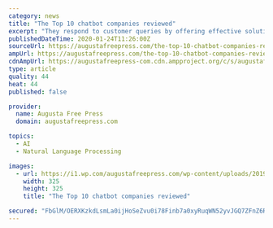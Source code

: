 ```yaml
---
category: news
title: "The Top 10 chatbot companies reviewed"
excerpt: "They respond to customer queries by offering effective solutions and chatbots have the ability to be programmed with Artificial Intelligence (AI) and Natural Language Processing (NLP) in order to collect vital data and shopping insights. These are used on consequent visits so that they can continue to enhance the customer’s shopping experience."
publishedDateTime: 2020-01-24T11:26:00Z
sourceUrl: https://augustafreepress.com/the-top-10-chatbot-companies-reviewed/
ampUrl: https://augustafreepress.com/the-top-10-chatbot-companies-reviewed/amp/
cdnAmpUrl: https://augustafreepress-com.cdn.ampproject.org/c/s/augustafreepress.com/the-top-10-chatbot-companies-reviewed/amp/
type: article
quality: 44
heat: 44
published: false

provider:
  name: Augusta Free Press
  domain: augustafreepress.com

topics:
  - AI
  - Natural Language Processing

images:
  - url: https://i1.wp.com/augustafreepress.com/wp-content/uploads/2019/11/mobile-app.jpg?fit=325%2C325&ssl=1
    width: 325
    height: 325
    title: "The Top 10 chatbot companies reviewed"

secured: "FbGlM/OERXKzkdLsmLa0ijHoSeZvu0i78Finb7a0xyRuqWN52yvJGQ7ZFnZ6RxGsfRQKQQGrvQaFfFv42bIIxzmgoiLeUOaVy0/xR91ipuJes1WGehv1Kxe734dqMSaYIuHi1iYXmyF7gHvzwf4i6CW+kY42YIoNQtmFy9EWxV6lBjCooBZEWNiZtHilgThRrGOfzwUCmxqw7rPaqUZZT9hVAGFml/ExIyi1919s2rGpZzwT1mq8lJmlKTh0vEIziwH8bwKPXpO8Ha57xzKI5FKAkfR75egoLJYYsAClBCaubKQh8wVZZNkpU64k+BPrVO88dOy8VzvTD5IM3yJ1U0nndPWG7mBTege0YMrm4rbY7orOSbokypHCaLgDoxUEdlKzlNNwo6I/h9QsIyRK1jHqbJYNkfP5AbN+bf4xx+oAUSogqefuYSUB4mmiMfw8/iBG5Ua7oZ4ALqDLUFJUjqVMoLK64rg/5HXmRgDbcgM=;5avpN4lnUbL1+AxClb0iTA=="
---
```


